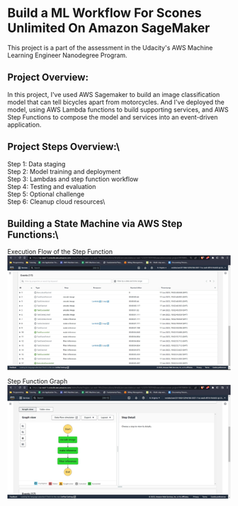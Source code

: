 # Build a ML Workflow For Scones Unlimited On Amazon SageMaker
This project is a part of the assessment in the Udacity's AWS Machine Learning Engineer Nanodegree Program.

## Project Overview:
In this project, I've used AWS Sagemaker to build an image classification model that can tell bicycles apart from motorcycles. And I've deployed the model, using AWS Lambda functions to build supporting services, and AWS Step Functions to compose the model and services into an event-driven application.

## Project Steps Overview:\
Step 1: Data staging\
Step 2: Model training and deployment\
Step 3: Lambdas and step function workflow\
Step 4: Testing and evaluation\
Step 5: Optional challenge\
Step 6: Cleanup cloud resources\

## Building a State Machine via AWS Step Functions:\
Execution Flow of the Step Function\
![Step function execution flow](/step-function-working-2.jpg)

Step Function Graph\
![Step function execution flow](/step-function-working-1.jpg)

